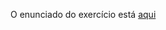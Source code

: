 O enunciado do exercício está <A HREF="https://moodle.c3sl.ufpr.br/mod/assign/view.php?id=24930">aqui</a>
